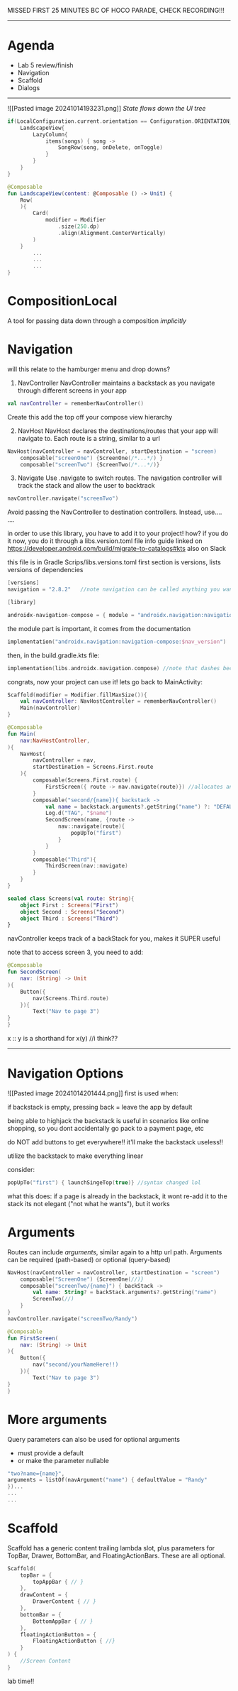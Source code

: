 MISSED FIRST 25 MINUTES BC OF HOCO PARADE, CHECK RECORDING!!!

-----------------------

# Agenda
* Lab 5 review/finish
* Navigation
* Scaffold
* Dialogs
----------
![[Pasted image 20241014193231.png]]
*State flows down the UI tree*

```kotlin
if(LocalConfiguration.current.orientation == Configuration.ORIENTATION_LANDSCAPE){
	LandscapeView{
		LazyColumn{
			items(songs) { song ->
				SongRow(song, onDelete, onToggle)
			}
		}
	}
}
```

```kotlin
@Composable
fun LandscapeView(content: @Composable () -> Unit) {
	Row(
	){
		Card(
			modifier = Modifier
				.size(250.dp)
				.align(Alignment.CenterVertically)
		)
	}
		...
		...
		...
}
```

# CompositionLocal
A tool for passing data down through a composition *implicitly*

# Navigation
will this relate to the hamburger menu and drop downs?

1. NavController
NavController maintains a backstack as you navigate through different screens in your app
```kotlin
val navController = rememberNavController()
```

Create this add the top off your compose view hierarchy

2. NavHost
NavHost declares the destinations/routes that your app will navigate to. Each route is a string, similar to a url

```kotlin
NavHost(navController = navController, startDestination = "screen)
	composable("screenOne") {ScreenOne(/*...*/) }
	composable("screenTwo") {ScreenTwo(/*...*/)}
```

3. Navigate
Use .navigate to switch routes. The navigation controller will track the stack and allow the user to backtrack
```kotlin
navController.navigate("screenTwo")
```
Avoid passing the NavController to destination controllers. Instead, use....
....

in order to use this library, you have to add it to your project!
how?
if you do it now, you do it through a libs.version.toml file
	info guide linked on https://developer.android.com/build/migrate-to-catalogs#kts
	also on Slack

this file is in Gradle Scrips/libs.versions.toml
first section is versions, lists versions of dependencies
```kotlin
[versions]
navigation = "2.8.2"   //note navigation can be called anything you want

[library]

androidx-navigation-compose = { module = "androidx.navigation:navigation-compose", version.ref = "navigation" }
```

the module part is important, it comes from the documentation
```kotlin
implementation("androidx.navigation:navigation-compose:$nav_version")
```

then, in the build.gradle.kts file:
```kotlin
implementation(libs.androidx.navigation.compose) //note that dashes became dots, with libs prepended
```

congrats, now your project can use it! lets go back to MainActivity:
```kotlin
Scaffold(modifier = Modifier.fillMaxSize()){
	val navController: NavHostController = rememberNavController()
	Main(navController)
}

@Composable
fun Main(
	nav:NavHostController,
){
	NavHost(
		navController = nav,
		startDestination = Screens.First.route
	){
		composable(Screens.First.route) {
			FirstScreen({ route -> nav.navigate(route)}) //allocates an extra unnecessary function over (nav::navigate)
		}
		composable("second/{name}){ backstack ->
			val name = backstack.arguments?.getString("name") ?: "DEFAULT"
			Log.d("TAG", "$name")
			SecondScreen(name, {route ->
				nav::navigate(route){
					popUpTo("first")
				}
			}
		}
		composable("Third"){
			ThirdScreen(nav::navigate)
		}
	}
}

sealed class Screens(val route: String){
	object First : Screens("First")
	object Second : Screens("Second")
	object Third : Screens("Third")
}
```

navController keeps track of a backStack for you, makes it SUPER useful

note that to access screen 3, you need to add:
```kotlin
@Composable
fun SecondScreen(
	nav: (String) -> Unit
){
	Button({
		nav(Screens.Third.route)
	}){
		Text("Nav to page 3")
}
}
```

x :: y is a shorthand for x(y) //i think?? 

---------

# Navigation Options
![[Pasted image 20241014201444.png]]
first is used when:


if backstack is empty, pressing back = leave the app by default

being able to highjack the backstack is useful in scenarios like online shopping, so you dont accidentally go pack to a payment page, etc

do NOT add buttons to get everywhere!!
	it'll make the backstack useless!!

utilize the backstack to make everything linear

consider:
```kotlin
popUpTo("first") { launchSingeTop(true)} //syntax changed lol
```

what this does: if a page is already in the backstack, it wont re-add it to the stack
its not elegant ("not what he wants"), but it works

# Arguments
Routes can include *arguments*, similar again to a http url path. Arguments can be required (path-based) or optional (query-based)
```kotlin
NavHost(navController = navController, startDestination = "screen")
	composable("ScreenOne") {ScreenOne(//)}
	composable("screenTwo/{name}") { backStack ->
		val name: String? = backStack.arguments?.getString("name")
		ScreenTwo(//)
	}
}
navController.navigate("screenTwo/Randy")
```


```kotlin
@Composable
fun FirstScreen(
	nav: (String) -> Unit
){
	Button({
		nav("second/yourNameHere!!)
	}){
		Text("Nav to page 3")
}
}
```

# More arguments
Query parameters can also be used for optional arguments
- must provide a default
- or make the parameter nullable
```kotlin
"two?name={name}",
arguments = listOf(navArgument("name") { defaultValue = "Randy"
})...
...
...
```


# Scaffold
Scaffold has a generic content trailing lambda slot, plus parameters for TopBar, Drawer, BottomBar, and FloatingActionBars. These are all optional.
```kotlin
Scaffold(
	topBar = {
		topAppBar { // }
	},
	drawContent = {
		DrawerContent { // }
	},
	bottomBar = {
		BottomAppBar { // }
	},
	floatingActionButton = {
		FloatingActionButton { //}
	}
) {
	//Screen Content
}
```

lab time!!
